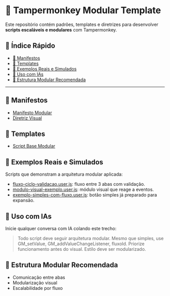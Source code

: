 # 🧠 Tampermonkey Modular Template

Este repositório contém padrões, templates e diretrizes para desenvolver **scripts escaláveis e modulares** com Tampermonkey.

## 🔗 Índice Rápido

- [📄 Manifestos](#-manifestos)
- [🧱 Templates](#-templates)
- [🧪 Exemplos Reais e Simulados](#-exemplos-reais-e-simulados)
- [🤖 Uso com IAs](#-uso-com-ias)
- [🔗 Estrutura Modular Recomendada](#-estrutura-modular-recomendada)

---

## 📄 Manifestos

- [Manifesto Modular](./manifesto/manifesto.md)
- [Diretriz Visual](./diretrizes/visual-funcional.md)

## 🧱 Templates

- [Script Base Modular](./templates/esqueleto_modular_base.user.js)

## 🧪 Exemplos Reais e Simulados

Scripts que demonstram a arquitetura modular aplicada:

- [fluxo-ciclo-validacao.user.js](./exemplos/fluxo-ciclo-validacao.user.js): fluxo entre 3 abas com validação.
- [modulo-visual-exemplo.user.js](./exemplos/modulo-visual-exemplo.user.js): módulo visual que reage a eventos.
- [exemplo-simples-com-fluxo.user.js](./exemplos/exemplo-simples-com-fluxo.user.js): botão simples já preparado para expansão.

## 🤖 Uso com IAs

Inicie qualquer conversa com IA colando este trecho:

> Todo script deve seguir arquitetura modular. Mesmo que simples, use GM_setValue, GM_addValueChangeListener, fluxoId. Priorize funcionamento antes do visual. Estilo deve ser modularizado.

## 🔗 Estrutura Modular Recomendada

- Comunicação entre abas
- Modularização visual
- Escalabilidade por fluxo
